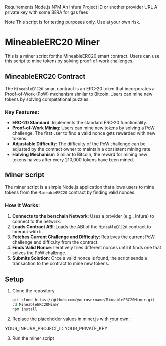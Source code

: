 Requirements
Node.js
NPM
An Infura Project ID or another  provider URL
A private key with some BERA for gas fees

Note
This script is for testing purposes only. Use at your own risk.



# MineableERC20 Miner

This is a miner script for the MineableERC20 smart contract. Users can use this script to mine tokens by solving proof-of-work challenges.

## MineableERC20 Contract

The `MineableERC20` smart contract is an ERC-20 token that incorporates a Proof-of-Work (PoW) mechanism similar to Bitcoin. Users can mine new tokens by solving computational puzzles.

### Key Features:
- **ERC-20 Standard**: Implements the standard ERC-20 functionality.
- **Proof-of-Work Mining**: Users can mine new tokens by solving a PoW challenge. The first user to find a valid nonce gets rewarded with new tokens.
- **Adjustable Difficulty**: The difficulty of the PoW challenge can be adjusted by the contract owner to maintain a consistent mining rate.
- **Halving Mechanism**: Similar to Bitcoin, the reward for mining new tokens halves after every 210,000 tokens have been mined.

## Miner Script

The miner script is a simple Node.js application that allows users to mine tokens from the `MineableERC20` contract by finding valid nonces.

### How It Works:
1. **Connects to the berachain Network**: Uses a provider (e.g., Infura) to connect to the network.
2. **Loads Contract ABI**: Loads the ABI of the `MineableERC20` contract to interact with it.
3. **Fetches Current Challenge and Difficulty**: Retrieves the current PoW challenge and difficulty from the contract.
4. **Finds Valid Nonce**: Iteratively tries different nonces until it finds one that solves the PoW challenge.
5. **Submits Solution**: Once a valid nonce is found, the script sends a transaction to the contract to mine new tokens.

## Setup

1. Clone the repository:
   ```sh
   git clone https://github.com/yourusername/MineableERC20Miner.git
   cd MineableERC20Miner
   npm install


2. Replace the placeholder values in miner.js with your own:

YOUR_INFURA_PROJECT_ID
YOUR_PRIVATE_KEY


3. Run the miner script
   ```node miner.js


